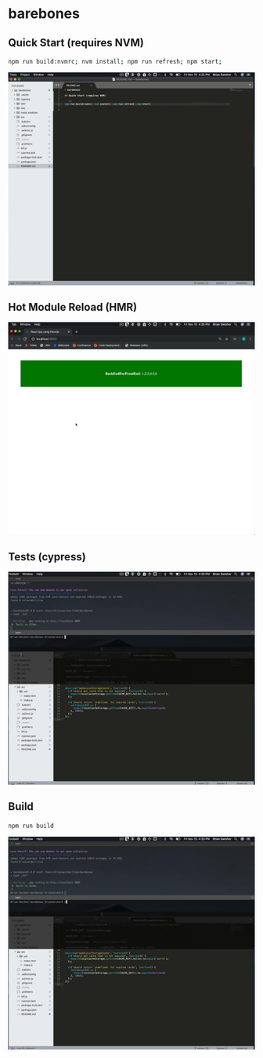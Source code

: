 # barebones

## Quick Start (requires NVM)

```sh
npm run build:nvmrc; nvm install; npm run refresh; npm start;
```

![quick-start](doc/quick-start.gif)

## Hot Module Reload (HMR)

![hmr](doc/hmr.gif)

## Tests (cypress)

![cypress](doc/cypress.gif)

## Build

```sh
npm run build
```

![build](doc/build.gif)
